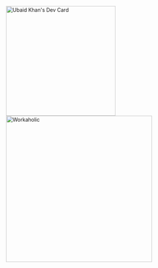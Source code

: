  


<div>
 <a style="display:flex" href="https://app.daily.dev/UAK"><img src="https://api.daily.dev/devcards/abfcacb9f6c4470792cfcf37504e2ad0.png?r=qxm" width="300px" height="auto" alt="Ubaid Khan's Dev Card"/></a>

<img style="display:flex" src="https://user-images.githubusercontent.com/58769931/167356411-85177952-64f0-474a-afb5-69afd4cb8a50.gif" width="400px" height="auto" alt="Workaholic" />
</p>
